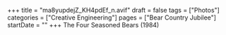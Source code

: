+++
title = "ma8yupdejZ_KH4pdEf_n.avif"
draft = false
tags = ["Photos"]
categories = ["Creative Engineering"]
pages = ["Bear Country Jubilee"]
startDate = ""
+++
The Four Seasoned Bears (1984)
